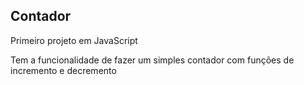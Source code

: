 ## Contador

Primeiro projeto em JavaScript

Tem a funcionalidade de fazer um simples contador com funções de incremento e decremento
